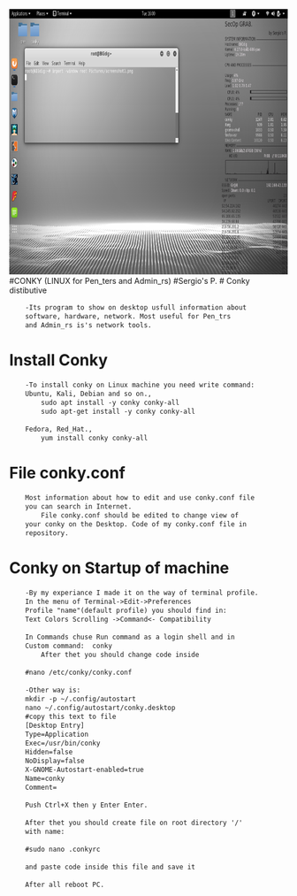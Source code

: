 <img src="screenshot1.png" alt="drawing" width="1024" height="480"/>
#CONKY (LINUX for Pen_ters and Admin_rs)
#Sergio's P.
#	Conky distibutive

		-Its program to show on desktop usfull information about
		software, hardware, network. Most useful for Pen_trs 
		and Admin_rs is's network tools.
#	Install Conky	

		-To install conky on Linux machine you need write command:
		Ubuntu, Kali, Debian and so on.,
			sudo apt install -y conky conky-all
			sudo apt-get install -y conky conky-all
	
		Fedora, Red_Hat.,
			yum install conky conky-all

#	File conky.conf
		
		Most information about how to edit and use conky.conf file 
		you can search in Internet.  
			File conky.conf should be edited to change view of
		your conky on the Desktop. Code of my conky.conf file in
		repository.				
	
#	Conky on Startup of machine
		
		-By my experiance I made it on the way of terminal profile.
		In the menu of Terminal->Edit->Preferences
		Profile "name"(default profile) you should find in:
		Text Colors Scrolling ->Command<- Compatibility
		
		In Commands chuse Run command as a login shell and in
		Custom command:  conky  
			After thet you should change code inside 
		
		#nano /etc/conky/conky.conf
		
		-Other way is:
		mkdir -p ~/.config/autostart
		nano ~/.config/autostart/conky.desktop
		#copy this text to file
		[Desktop Entry]
		Type=Application
		Exec=/usr/bin/conky
		Hidden=false
		NoDisplay=false
		X-GNOME-Autostart-enabled=true
		Name=conky
		Comment=
		
		Push Ctrl+X then y Enter Enter.

		After thet you should create file on root directory '/'
		with name:

		#sudo nano .conkyrc

		and paste code inside this file and save it 

		After all reboot PC.
